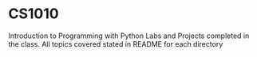 # CS1010
Introduction to Programming with Python
Labs and Projects completed in the class. All topics covered stated in README for each directory
